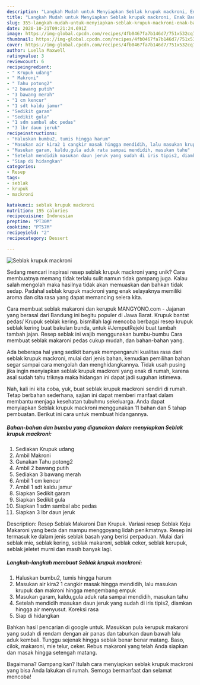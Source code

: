 ```yaml
---
description: "Langkah Mudah untuk Menyiapkan Seblak krupuk mackroni, Enak Banget"
title: "Langkah Mudah untuk Menyiapkan Seblak krupuk mackroni, Enak Banget"
slug: 355-langkah-mudah-untuk-menyiapkan-seblak-krupuk-mackroni-enak-banget
date: 2020-10-21T09:21:24.691Z
image: https://img-global.cpcdn.com/recipes/4fb0467fa7b146d7/751x532cq70/seblak-krupuk-mackroni-foto-resep-utama.jpg
thumbnail: https://img-global.cpcdn.com/recipes/4fb0467fa7b146d7/751x532cq70/seblak-krupuk-mackroni-foto-resep-utama.jpg
cover: https://img-global.cpcdn.com/recipes/4fb0467fa7b146d7/751x532cq70/seblak-krupuk-mackroni-foto-resep-utama.jpg
author: Luella Maxwell
ratingvalue: 3
reviewcount: 6
recipeingredient:
- " Krupuk udang"
- " Makroni"
- " Tahu potong2"
- "2 bawang putih"
- "3 bawang merah"
- "1 cm kencur"
- "1 sdt kaldu jamur"
- "Sedikit garam"
- "Sedikit gula"
- "1 sdm sambal abc pedas"
- "3 lbr daun jeruk"
recipeinstructions:
- "Haluskan bumbu2, tumis hingga harum"
- "Masukan air kira2 1 cangkir masak hingga mendidih, lalu masukan krupuk dan makroni hingga mengembang empuk"
- "Masukan garam, kaldu,gula aduk rata sampai mendidih, masukan tahu"
- "Setelah mendidih masukan daun jeruk yang sudah di iris tipis2, diamkan hingga air menyusut. Koreksi rasa"
- "Siap di hidangkan"
categories:
- Resep
tags:
- seblak
- krupuk
- mackroni

katakunci: seblak krupuk mackroni 
nutrition: 195 calories
recipecuisine: Indonesian
preptime: "PT30M"
cooktime: "PT57M"
recipeyield: "2"
recipecategory: Dessert

---
```



![Seblak krupuk mackroni](https://img-global.cpcdn.com/recipes/4fb0467fa7b146d7/751x532cq70/seblak-krupuk-mackroni-foto-resep-utama.jpg)

Sedang mencari inspirasi resep seblak krupuk mackroni yang unik? Cara membuatnya memang tidak terlalu sulit namun tidak gampang juga. Kalau salah mengolah maka hasilnya tidak akan memuaskan dan bahkan tidak sedap. Padahal seblak krupuk mackroni yang enak selayaknya memiliki aroma dan cita rasa yang dapat memancing selera kita.

Cara membuat seblak makaroni dan kerupuk MANGYONO.com - Jajanan yang berasal dari Bandung ini begitu populer di Jawa Barat. Krupuk bantat pedas/ Krupuk seblak kering. bismillah lagi mencoba berbagai resep krupuk seblak kering buat bakulan bunda, untuk #JemputRejeki buat tambah tambah jajan. Resep seblak ini wajib menggunakan bumbu-bumbu Cara membuat seblak makaroni pedas cukup mudah, dan bahan-bahan yang.

Ada beberapa hal yang sedikit banyak mempengaruhi kualitas rasa dari seblak krupuk mackroni, mulai dari jenis bahan, kemudian pemilihan bahan segar sampai cara mengolah dan menghidangkannya. Tidak usah pusing jika ingin menyiapkan seblak krupuk mackroni yang enak di rumah, karena asal sudah tahu triknya maka hidangan ini dapat jadi suguhan istimewa.


Nah, kali ini kita coba, yuk, buat seblak krupuk mackroni sendiri di rumah. Tetap berbahan sederhana, sajian ini dapat memberi manfaat dalam membantu menjaga kesehatan tubuhmu sekeluarga. Anda dapat menyiapkan Seblak krupuk mackroni menggunakan 11 bahan dan 5 tahap pembuatan. Berikut ini cara untuk membuat hidangannya.

<!--inarticleads1-->

##### Bahan-bahan dan bumbu yang digunakan dalam menyiapkan Seblak krupuk mackroni:

1. Sediakan  Krupuk udang
1. Ambil  Makroni
1. Gunakan  Tahu potong2
1. Ambil 2 bawang putih
1. Sediakan 3 bawang merah
1. Ambil 1 cm kencur
1. Ambil 1 sdt kaldu jamur
1. Siapkan Sedikit garam
1. Siapkan Sedikit gula
1. Siapkan 1 sdm sambal abc pedas
1. Siapkan 3 lbr daun jeruk


Description: Resep Seblak Makaroni Dan Krupuk. Variasi resep Seblak Keju Makaroni yang beda dan mampu menggoyang lidah penikmatnya. Resep ini termasuk ke dalam jenis seblak basah yang berisi perpaduan. Mulai dari seblak mie, seblak kering, seblak makaroni, seblak ceker, seblak kerupuk, seblak jeletet murni dan masih banyak lagi. 

<!--inarticleads2-->

##### Langkah-langkah membuat Seblak krupuk mackroni:

1. Haluskan bumbu2, tumis hingga harum
1. Masukan air kira2 1 cangkir masak hingga mendidih, lalu masukan krupuk dan makroni hingga mengembang empuk
1. Masukan garam, kaldu,gula aduk rata sampai mendidih, masukan tahu
1. Setelah mendidih masukan daun jeruk yang sudah di iris tipis2, diamkan hingga air menyusut. Koreksi rasa
1. Siap di hidangkan


Bahkan hasil pencarian di google untuk. Masukkan pula kerupuk makaroni yang sudah di rendam dengan air panas dan taburkan daun bawah lalu aduk kembali. Tunggu sejenak hingga seblak benar benar matang. Baso, cilok, makaroni, mie telur, ceker. Rebus makaroni yang telah Anda siapkan dan masak hingga setengah matang. 

Bagaimana? Gampang kan? Itulah cara menyiapkan seblak krupuk mackroni yang bisa Anda lakukan di rumah. Semoga bermanfaat dan selamat mencoba!
